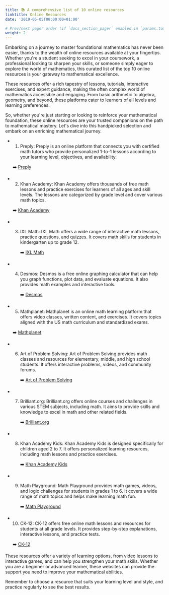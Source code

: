 ```yaml
---
title: 📚 A comprehensive list of 10 online resources
linktitle: Online Resources
date: '2019-05-05T00:00:00+01:00'

# Prev/next pager order (if `docs_section_pager` enabled in `params.toml`)
weight: 2
--- 
```


Embarking on a journey to master foundational mathematics has never been easier, thanks to the wealth of online resources available at your fingertips. Whether you're a student seeking to excel in your coursework, a professional looking to sharpen your skills, or someone simply eager to explore the world of mathematics, this curated list of the top 10 online resources is your gateway to mathematical excellence.

These resources offer a rich tapestry of lessons, tutorials, interactive exercises, and expert guidance, making the often complex world of mathematics accessible and engaging. From basic arithmetic to algebra, geometry, and beyond, these platforms cater to learners of all levels and learning preferences.

So, whether you're just starting or looking to reinforce your mathematical foundation, these online resources are your trusted companions on the path to mathematical mastery. Let's dive into this handpicked selection and embark on an enriching mathematical journey.

* 1. Preply: Preply is an online platform that connects you with certified math tutors who provide personalized 1-to-1 lessons according to your learning level, objectives, and availability.
  
  ➡️ [Preply](https://preply.com/en/blog/best-math-learning-websites/)

* 2. Khan Academy: Khan Academy offers thousands of free math lessons and practice exercises for learners of all ages and skill levels. The lessons are categorized by grade level and cover various math topics.

   ➡️ [Khan Academy](https://preply.com/en/blog/best-math-learning-websites/)

* 3. IXL Math: IXL Math offers a wide range of interactive math lessons, practice questions, and quizzes. It covers math skills for students in kindergarten up to grade 12.

     ➡️ [IXL Math](https://www.weareteachers.com/best-math-websites/)

* 4. Desmos: Desmos is a free online graphing calculator that can help you graph functions, plot data, and evaluate equations. It also provides math examples and interactive tools.

     ➡️ [Desmos](https://www.teachthought.com/pedagogy/teaching-math-online/)

* 5. Mathplanet: Mathplanet is an online math learning platform that offers video classes, written content, and exercises. It covers topics aligned with the US math curriculum and standardized exams.

    ➡️ [Mathplanet](https://www.boredteachers.com/post/the-best-online-math-resources-for-all-grade-levels)

* 6. Art of Problem Solving: Art of Problem Solving provides math classes and resources for elementary, middle, and high school students. It offers interactive problems, videos, and community forums.

     ➡️ [Art of Problem Solving](https://www.weareteachers.com/best-math-websites/)

* 7. Brilliant.org: Brilliant.org offers online courses and challenges in various STEM subjects, including math. It aims to provide skills and knowledge to excel in math and other related fields.

     ➡️ [Brilliant.org](https://preply.com/en/blog/best-math-learning-websites/)

* 8. Khan Academy Kids: Khan Academy Kids is designed specifically for children aged 2 to 7. It offers personalized learning resources, including math lessons and practice exercises.

     ➡️ [Khan Academy Kids](https://www.stemvillage.com/blog/top-ten-best-math-learning-resources)

* 9. Math Playground: Math Playground provides math games, videos, and logic challenges for students in grades 1 to 6. It covers a wide range of math topics and helps make learning math fun.

     ➡️ [Math Playground](https://www.stemvillage.com/blog/top-ten-best-math-learning-resources)

* 10. CK-12: CK-12 offers free online math lessons and resources for students at all grade levels. It provides step-by-step explanations, interactive lessons, and practice tests.

    ➡️ [CK-12](https://www.stemvillage.com/blog/top-ten-best-math-learning-resources)

These resources offer a variety of learning options, from video lessons to interactive games, and can help you strengthen your math skills. Whether you are a beginner or advanced learner, these websites can provide the support you need to improve your mathematical abilities.

Remember to choose a resource that suits your learning level and style, and practice regularly to see the best results.
